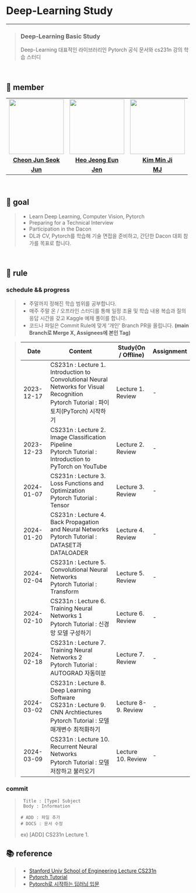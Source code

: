# Deep-Learning Study



---

> ### Deep-Learning Basic Study
> Deep-Learning 대표적인 라이브러리인 Pytorch 공식 문서와 cs231n 강의 학습 스터디

<br>

## 👋 member 
<table>
  <tr>
    <td align="center"><a href="https://github.com/JunSeokCheon"><img src="https://avatars.githubusercontent.com/JunSeokCheon" width="150px;" alt="">
    <td align="center"><a href="https://github.com/Heo-Jeong-Eun"><img src="https://avatars.githubusercontent.com/Heo-Jeong-Eun" width="150px;" alt="">
    <td align="center"><a href="https://github.com/enddl3224"><img src="https://avatars.githubusercontent.com/enddl3224" width="150px;" alt="">
    </td>
  </tr>
  <tr>
    <td align="center"><a href="https://github.com/JunSeokCheon"><b>Cheon Jun Seok</b></td>
    <td align="center"><a href="https://github.com/Heo-Jeong-Eun"><b>Heo Jeong Eun</b></td>
    <td align="center"><a href="https://github.com/enddl3224"><b>Kim Min Ji</b></td>
  </tr>
  <tr>
    <td align="center"><a href="https://github.com/Heo-Jeong-Eun/Deep-Learning-Study/tree/Jun"><b>Jun</b></td>
    <td align="center"><a href="https://github.com/Heo-Jeong-Eun/Deep-Learning-Study/tree/Jen"><b>Jen</b></td>
    <td align="center"><a href="https://github.com/Heo-Jeong-Eun/Deep-Learning-Study/tree/MJ"><b>MJ</b></td>
  </tr>
</table>

<br>

## 🚀 goal
> - Learn Deep Learning, Computer Vision, Pytorch
> - Preparing for a Technical Interview
> - Participation in the Dacon
> - DL과 CV, Pytorch를 학습해 기술 면접을 준비하고, 간단한 Dacon 대회 참가를 목표로 합니다. 

<br>

## 🫡 rule

### schedule && progress 
> - 주말까지 정해진 학습 범위를 공부합니다. 
> - 매주 주말 온 / 오프라인 스터디를 통해 일정 조율 및 학습 내용 복습과 질의응답 시간을 갖고 Kaggle 예제 풀이를 합니다.
> - 코드나 파일은 Commit Rule에 맞게 '개인' Branch PR을 올립니다. **(main Branch로 Merge X, Assignees에 본인 Tag)**

> | Date | Content | Study(On / Offline) | Assignment |
> | --- | --- | --- | --- |
> | 2023-12-17 | CS231n : Lecture 1. Introduction to Convolutional Neural Networks for Visual Recognition <br> Pytorch Tutorial : 파이토치(PyTorch) 시작하기 | Lecture 1. Review | - |
> | 2023-12-23 | CS231n : Lecture 2. Image Classification Pipeline <br> Pytorch Tutorial : Introduction to PyTorch on YouTube | Lecture 2. Review | - |
> | 2024-01-07 | CS231n : Lecture 3. Loss Functions and Optimization <br> Pytorch Tutorial : Tensor | Lecture 3. Review | - |
> | 2024-01-20 | CS231n : Lecture 4. Back Propagation and Neural Networks <br> Pytorch Tutorial : DATASET과 DATALOADER | Lecture 4. Review | - |
> | 2024-02-04 | CS231n : Lecture 5. Convolutional Neural Networks <br> Pytorch Tutorial : Transform | Lecture 5. Review | - |
> | 2024-02-10 | CS231n : Lecture 6. Training Neural Networks 1 <br> Pytorch Tutorial : 신경망 모델 구성하기 | Lecture 6. Review | - |
> | 2024-02-18 | CS231n : Lecture 7. Training Neural Networks 2 <br> Pytorch Tutorial : AUTOGRAD 자동미분 | Lecture 7. Review | - |
> | 2024-03-02 | CS231n : Lecture 8. Deep Learning Software <br> CS231n : Lecture 9. CNN Archtiectures <br> Pytorch Tutorial : 모델 매개변수 최적화하기 | Lecture 8-9. Review | - |
> | 2024-03-09 | CS231n : Lecture 10. Recurrent Neural Networks <br> Pytorch Tutorial : 모델 저장하고 불러오기 | Lecture 10. Review | - |

### commit 
> ```shell
>  Title : [Type] Subject
>  Body : Information
>
> # ADD : 파일 추가
> # DOCS : 문서 수정
>  ```
> ex) [ADD] CS231n Lecture 1.

## 📚 reference
> - <a href = 'https://www.youtube.com/watch?v=vT1JzLTH4G4'>Stanford Univ School of Engineering Lecture CS231n</a>
> - <a href = 'https://tutorials.pytorch.kr/beginner/basics/saveloadrun_tutorial.html'>Pytorch Tutorial</a>
> - <a href = 'https://wikidocs.net/book/2788'>Pytorch로 시작하는 딥러닝 입문</a>
